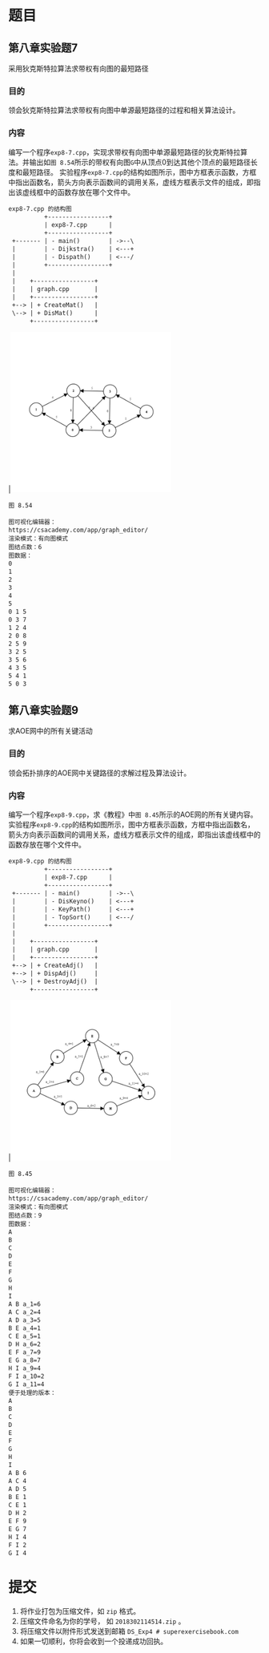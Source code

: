 # 题目

## 第八章实验题7
采用狄克斯特拉算法求带权有向图的最短路径
### 目的
领会狄克斯特拉算法求带权有向图中单源最短路径的过程和相关算法设计。
### 内容
编写一个程序```exp8-7.cpp```，实现求带权有向图中单源最短路径的狄克斯特拉算法。并输出如```图 8.54```所示的带权有向图```G```中从顶点0到达其他个顶点的最短路径长度和最短路径。 
实验程序```exp8-7.cpp```的结构如图所示，图中方框表示函数，方框中指出函数名，箭头方向表示函数间的调用关系，虚线方框表示文件的组成，即指出该虚线框中的函数存放在哪个文件中。
```
exp8-7.cpp 的结构图
          +-----------------+
          | exp8-7.cpp      |
          +-----------------+
 +------- | - main()        | ->--\
 |        | - Dijkstra()    | <---+
 |        | - Dispath()     | <---/
 |        +-----------------+
 |
 |    +-----------------+
 |    | graph.cpp       |
 |    +-----------------+
 +--> | + CreateMat()   |
 \--> | + DisMat()      |
      +-----------------+
```


|<img src="image/8.54.png" width="320"/>

```
图 8.54

图可视化编辑器：
https://csacademy.com/app/graph_editor/
渲染模式：有向图模式
图结点数：6
图数据：
0
1
2
3
4
5
0 1 5
0 3 7
1 2 4
2 0 8
2 5 9
3 2 5
3 5 6
4 3 5
5 4 1
5 0 3
```

## 第八章实验题9
求AOE网中的所有关键活动
### 目的
领会拓扑排序的AOE网中关键路径的求解过程及算法设计。
### 内容
编写一个程序```exp8-9.cpp```，求《教程》中```图 8.45```所示的AOE网的所有关键内容。 
实验程序```exp8-9.cpp```的结构如图所示，图中方框表示函数，方框中指出函数名，箭头方向表示函数间的调用关系，虚线方框表示文件的组成，即指出该虚线框中的函数存放在哪个文件中。
```
exp8-9.cpp 的结构图
          +-----------------+
          | exp8-7.cpp      |
          +-----------------+
 +------- | - main()        | ->--\
 |        | - DisKeyno()    | <---+
 |        | - KeyPath()     | <---+
 |        | - TopSort()     | <---/
 |        +-----------------+
 |
 |    +-----------------+
 |    | graph.cpp       |
 |    +-----------------+
 +--> | + CreateAdj()   |
 +--> | + DispAdj()     |
 \--> | + DestroyAdj()  |
      +-----------------+
```

|<img src="image/8.45.png" width="320"/>

```
图 8.45

图可视化编辑器：
https://csacademy.com/app/graph_editor/
渲染模式：有向图模式
图结点数：9
图数据：
A
B
C
D
E
F
G
H
I
A B a_1=6
A C a_2=4
A D a_3=5
B E a_4=1
C E a_5=1
D H a_6=2
E F a_7=9
E G a_8=7
H I a_9=4
F I a_10=2
G I a_11=4
便于处理的版本：
A
B
C
D
E
F
G
H
I
A B 6
A C 4
A D 5
B E 1
C E 1
D H 2
E F 9
E G 7
H I 4
F I 2
G I 4
```
# 提交
1. 将作业打包为压缩文件，如 ```zip``` 格式。
2. 压缩文件命名为你的学号， 如 ```2018302114514.zip``` 。
3. 将压缩文件以附件形式发送到邮箱 ```DS_Exp4 # superexercisebook.com```
4. 如果一切顺利，你将会收到一个投递成功回执。